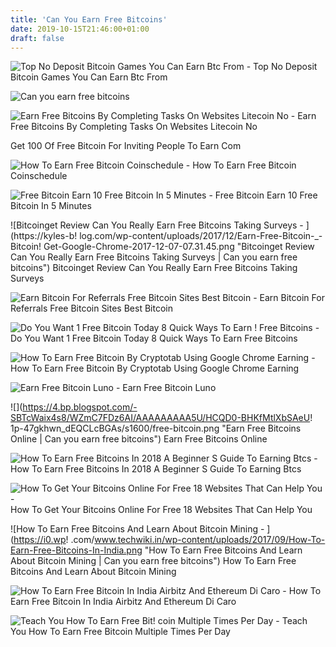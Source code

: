 ```yaml
---
title: 'Can You Earn Free Bitcoins'
date: 2019-10-15T21:46:00+01:00
draft: false
---
```


![Top No Deposit Bitcoin Games You Can Earn Btc From - ](https://miro.medium.com/max/1400/0*swLlaayIUEw2F1xa.jpg "Top No Deposit Bitcoin Games You Can Earn Btc From | Can you earn free bitcoins") Top No Deposit Bitcoin Games You Can Earn Btc From

![Can you earn free bitcoins](https://steemitimages.com/640x0/https://cdn.steemitimages.com/DQmcxt1Yxkn9DWwES1PQmkHyCoRt15GCiAdS4ALj5Ze8GTG/image.png "Can you earn free bitcoins") 

![Earn Free Bitcoins By Completing Tasks On Websites Litecoin No - ](https://www.onlinehomeincome.in/wp-content/uploads/2017/11/complete-blockchain-registration.png "Earn Free Bitcoins By Completing Tasks On Websites Litecoin No | Can you earn free bitcoins") Earn Free Bitcoins By Completing Tasks On Websites Litecoin No

Get 100 Of Free Bitcoin For Inviting People To Earn Com

![How To Earn Free Bitcoin Coinschedule - ](https://www.coinschedule.com/blog/wp-content/uploads/2018/08/How-to-earn-free-Bitcoin-1-900x300.jpg "How To Earn Free Bitcoin Coinschedule | Can you earn free bitcoins") How To Earn Free Bitcoin Coinschedule

![Free Bitcoin Earn 10 Free Bitcoin In 5 Minutes - ](http://www.freebiebitcoin.com/img/ipad.png "Free Bitcoin Earn 10 Free Bitcoin In 5 Minutes | Can you earn free bitcoins") Free Bitcoin Earn 10 Free Bitcoin In 5 Minutes

![Bitcoinget Review Can You Really Earn Free Bitcoins Taking Surveys - ](https://kyles-b!   log.com/wp-content/uploads/2017/12/Earn-Free-Bitcoin-_-Bitcoin!   Get-Google-Chrome-2017-12-07-07.31.45.png "Bitcoinget Review Can You Really Earn Free Bitcoins Taking Surveys | Can you earn free bitcoins") Bitcoinget Review Can You Really Earn Free Bitcoins Taking Surveys

![Earn Bitcoin For Referrals Free Bitcoin Sites Best Bitcoin - ](https://cryptosuperhero.com/wp-content/uploads/2018/03/coinbase-earn-bitcoins-referrals-free-bitcoin-sites-300x300.png "Earn Bitcoin For Referrals Free Bitcoin Sites Best Bitcoin | Can you earn free bitcoins") Earn Bitcoin For Referrals Free Bitcoin Sites Best Bitcoin

![Do You Want 1 Free Bitcoin Today 8 Quick Ways To Earn !   Free Bitcoins - ](https://cdn.shortpixel.ai/client/to_webp,q_glossy,ret_img,w_655,h_393/https://moneyconnexion.com/wp-content/uploads/2018/03/free_bitcoin.png "Do You Want 1 Free Bitcoin Today 8 Quick Ways To Earn Free Bitcoins | Can you earn free bitcoins") Do You Want 1 Free Bitcoin Today 8 Quick Ways To Earn Free Bitcoins

![How To Earn Free Bitcoin By Cryptotab Using Google Chrome Earning - ](https://i2.wp.com/weirdtrend.com/wp-content/uploads/2019/04/cryptotab-earning.png?fit=1305%2C594&ssl=1 "How To Earn Free Bitcoin By Cryptotab Using Google Chrome Earning | Can you earn free bitcoins") How To Earn Free Bitcoin By Cryptotab Using Google Chrome Earning

![Earn Free Bitcoin Luno - ](https://d32exi8v9av3ux.cloudfront.net/blog/Update-blog-free-btc-header_.png "Earn Free Bitcoin Luno | Can you earn free bitcoins") Earn Free Bitcoin Luno

![](https://4.bp.blogspot.com/-SBTcWaix4s8/WZmC7FDz6AI/AAAAAAAAA5U/HCQD0-BHKfMtlXbSAeU!   1p-47gkhwn_dEQCLcBGAs/s1600/free-bitcoin.png "Earn Free Bitcoins Online | Can you earn free bitcoins") Earn Free Bitcoins Online

![How To Earn Free Bitcoins In 2018 A Beginner S Guide To Earning Btcs - ](https://www.fintechcryptonews.com/wp-content/uploads/2018/02/bitcoins-on-a-smart-phone-PVC2LUD-1280x640.jpg "How To Earn Free Bitcoins In 2018 A Beginner S Guide To Earning Btcs | Can you earn free bitcoins") How To Earn Free Bitcoins In 2018 A Beginner S Guide To Earning Btcs

![How To Get Your Bitcoins Online For Free 18 Websites That Can Help You - ](https://99bitcoins.com/wp-content/uploads/2013/07/ghfh.jpg "How To Get Your Bitcoins Online For Free 18 Websites That Can Help You | Can you earn free bitcoins") How To Get Your Bitcoins Online For Free 18 Websites That Can Help You

![How To Earn Free Bitcoins And Learn About Bitcoin Mining - ](https://i0.wp!   .com/www.techwiki.in/wp-content/uploads/2017/09/How-To-Earn-Free-Bitcoins-In-India.png "How To Earn Free Bitcoins And Learn About Bitcoin Mining | Can you earn free bitcoins") How To Earn Free Bitcoins And Learn About Bitcoin Mining

![How To Earn Free Bitcoin In India Airbitz And Ethereum Di Caro - ](https://coinlist.me/wp-content/uploads/2018/01/Exodus-Platform.png "How To Earn Free Bitcoin In India Airbitz And Ethereum Di Caro | Can you earn free bitcoins") How To Earn Free Bitcoin In India Airbitz And Ethereum Di Caro

![Teach You How To Earn Free Bit!   coin Multiple Times Per Day - ](https://fiverr-res.cloudinary.com/images/t_main1,q_auto,f_auto/gigs/102533614/original/45871e68793c8e12b2507d18babdc8cc9b62d970/teach-you-how-to-earn-free-bitcoin-multiple-times-per-day.jpg "Teach You How To Earn Free Bitco!   in Multiple Times Per Day | Can you earn free bitcoins") Teach You How To Earn Free Bitcoin Multiple Times Per Day